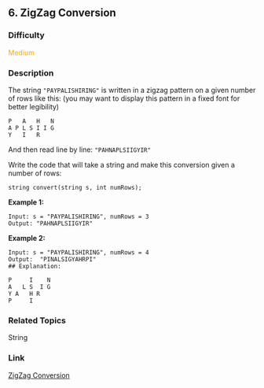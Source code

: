 ## 6. ZigZag Conversion
### Difficulty

 <font color=orange>Medium</font>

### Description

The string `"PAYPALISHIRING"` is written in a zigzag pattern on a given number
of rows like this: (you may want to display this pattern in a fixed font for
better legibility)
            P   A   H   N    A P L S I I G    Y   I   R    

And then read line by line: `"PAHNAPLSIIGYIR"`

Write the code that will take a string and make this conversion given a number
of rows:
            string convert(string s, int numRows);

**Example 1:**
            Input: s = "PAYPALISHIRING", numRows = 3    Output: "PAHNAPLSIIGYIR"    

**Example 2:**
            Input: s = "PAYPALISHIRING", numRows = 4    Output:  "PINALSIGYAHRPI"    ## Explanation:        P     I    N    A   L S  I G    Y A   H R    P     I


### Related Topics

String


### Link
[ZigZag Conversion](https://leetcode.com/problems/zigzag-conversion)
